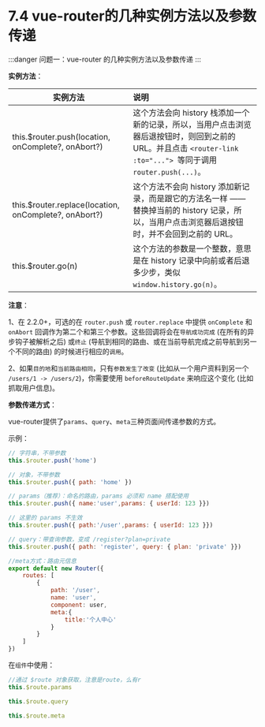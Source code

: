 # 7.4 vue-router的几种实例方法以及参数传递

:::danger 问题一：vue-router 的几种实例方法以及参数传递
:::

**实例方法**：

实例方法|说明
---|:--
this.$router.push(location, onComplete?, onAbort?)|这个方法会向 history 栈添加一个新的记录，所以，当用户点击浏览器后退按钮时，则回到之前的 URL。并且点击 `<router-link :to="..."> `等同于调用 `router.push(...)`。
this.$router.replace(location, onComplete?, onAbort?)|这个方法不会向 history 添加新记录，而是跟它的方法名一样 —— 替换掉当前的 history 记录，所以，当用户点击浏览器后退按钮时，并不会回到之前的 URL。
this.$router.go(n)|这个方法的参数是一个整数，意思是在 history 记录中向前或者后退多少步，类似 `window.history.go(n)`。

**注意**：

1、在 2.2.0+，可选的在 `router.push` 或 `router.replace` 中提供 `onComplete` 和 `onAbort` 回调作为第二个和第三个参数。这些回调将会在`导航成功完成` (在所有的异步钩子被解析之后) 或`终止` (导航到相同的路由、或在当前导航完成之前导航到另一个不同的路由) 的时候进行相应的`调用`。

2、如果`目的地`和`当前路由相同`，只有`参数发生了改变` (比如从一个用户资料到另一个 `/users/1 -> /users/2`)，你需要使用 `beforeRouteUpdate` 来响应这个变化 (比如抓取用户信息)。

**参数传递方式**：

vue-router提供了`params`、`query`、`meta`三种页面间传递参数的方式。

示例：

```js
// 字符串，不带参数
this.$router.push('home')

// 对象，不带参数
this.$router.push({ path: 'home' })

// params（推荐）：命名的路由，params 必须和 name 搭配使用
this.$router.push({ name:'user',params: { userId: 123 }})

// 这里的 params 不生效
this.$router.push({ path:'/user',params: { userId: 123 }})

// query：带查询参数，变成 /register?plan=private
this.$router.push({ path: 'register', query: { plan: 'private' }})

//meta方式：路由元信息
export default new Router({
    routes: [
        {
            path: '/user',
            name: 'user',
            component: user,
            meta:{
                title:'个人中心'
            }
        }
    ]
})
```

在`组件`中使用：

```js
//通过 $route 对象获取，注意是route，么有r
this.$route.params

this.$route.query

this.$route.meta
```